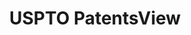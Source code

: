 ---
layout: default
bigquery: https://console.cloud.google.com/bigquery?p=patents-public-data&d=patentsview&page=dataset
citation: Attribution should be given to PatentsView for use, distribution, or derivative
  works.
code: https://github.com/CSSIP-AIR/PatentsView-Code-Snippets/
contributors: USPTO
cost: None
description: 'PatentsView includes US patent data including raw data (summaries, applications,
  pregrant applications), disambugations of inventors and assignees, and inventor
  gender estimates.  Also foreign priority data, # of figures and sheets, and government
  interest statements.'
documentation: https://patentsview.org/query/builder-faqs
last_edit: 04/10/2022, 20:23:54
location: https://patentsview.org/
maintained_by: USPTO
record_creation_timestamp: 12/2/2020 17:20:46
schema_fields:
- series_code
- relkind
- subgroup
- disamb_inventor_id_20201229
- disamb_inventor_id_20181127
- date
- patent_id
- term_extension
- disamb_inventor_id_20190312
- disamb_assignee_id_20190820
- subclass_id
- filename
- name_last
- lawyer_id
- organization
- longitude
- level_three
- classification_status
- disamb_inventor_id_20171003
- reldocno
- disamb_assignee_id_20190312
- disamb_inventor_id_20190820
- kind
- num_sheets
- withdrawn
- level_one
- main_group
- dependent
- group
- classification_level
- role
- gi_statement
- disamb_assignee_id_20191008
- num
- subclass
- title
- country_transformed
- organization_id
- _371_date
- term_disclaimer
- disamb_inventor_id_20191231
- action_date
- disamb_inventor_id_20180528
- _102_date
- designation
- subcategory_id
- field_id
- length
- contract_award_number
- ipc_version_indicator
- location_id
- sequence
- male_flag
- name_first
- state
- subsection_id
- city
- ipc_class
- disamb_inventor_id_20200630
- id
- latin_name
- assignee_id
- fname
- disamb_assignee_id_20191231
- applicant_type
- publication_number
- disamb_assignee_id_20200929
- rawlocation_id
- application_id
- symbol_position
- county
- disamb_inventor_id_20170808
- disamb_inventor_id_20171226
- num_figures
- disamb_assignee_id_20200630
- sector_title
- f371_date
- mainclass_id
- disamb_inventor_id_20200929
- text
- inventor_id
- rawinventor_id
- citation_id
- section
- lname
- attribution_status
- variety
- latlong
- doc_type
- disamb_assignee_id_20181127
- deceased
- latitude
- rule_47
- status
- classification_value
- county_fips
- num_claims
- disamb_inventor_id_20191008
- exemplary
- uuid
- disamb_inventor_id_20200331
- rel_id
- category
- f102_date
- disamb_assignee_id_20200331
- field_title
- disclaimer_date
- state_fips
- country
- doctype
- number
- male
- type
- category_id
- term_grant
- group_id
- level_two
- classification_data_source
- abstract
- subgroup_id
- lapse_of_patent
- section_id
- name
- disamb_inventor_id_20170307
- rawassignee_id
shortname: patentsview
tags:
- disambiguation
- United States
- gender
terms_of_use: Creative Commons Attribution 4.0 International License.
timeframe: 1963-1999
title: USPTO PatentsView
uuid: cf1780b1-e265-4e49-8d1d-83b9cfe0fd9a
---